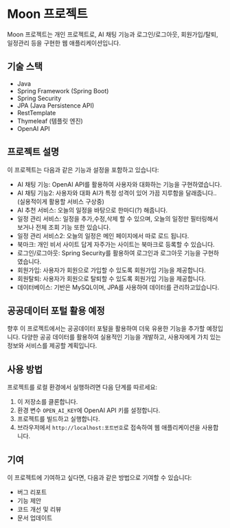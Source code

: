 # Moon 프로젝트

Moon 프로젝트는 개인 프로젝트로, AI 채팅 기능과 로그인/로그아웃, 회원가입/탈퇴, 일정관리 등을 구현한 웹 애플리케이션입니다.

## 기술 스택

- Java
- Spring Framework (Spring Boot)
- Spring Security
- JPA (Java Persistence API)
- RestTemplate
- Thymeleaf (템플릿 엔진)
- OpenAI API

## 프로젝트 설명

이 프로젝트는 다음과 같은 기능과 설정을 포함하고 있습니다:

- AI 채팅 기능: OpenAI API를 활용하여 사용자와 대화하는 기능을 구현하였습니다.
- AI 채팅 기능2: 사용자와 대화 AI가 특정 성격이 있어 가끔 지루함을 달래줍니다..(실용적이게 활용할 서비스 구상중)
- AI 추천 서비스: 오늘의 일정을 바탕으로 한마디(?) 해줍니다.
- 일정 관리 서비스: 일정을 추가,수정,삭제 할 수 있으며, 오늘의 일정만 필터링해서 보거나 전체 조회 기능 또한 있습니다.
- 일정 관리 서비스2: 오늘의 일정은 메인 페이지에서 따로 로드 됩니다.
- 북마크: 개인 비서 사이트 답게 자주가는 사이트는 북마크로 등록할 수 있습니다.
- 로그인/로그아웃: Spring Security를 활용하여 로그인과 로그아웃 기능을 구현하였습니다.
- 회원가입: 사용자가 회원으로 가입할 수 있도록 회원가입 기능을 제공합니다.
- 회원탈퇴: 사용자가 회원으로 탈퇴할 수 있도록 회원가입 기능을 제공합니다.
- 데이터베이스: 기반은 MySQL이며, JPA를 사용하여 데이터를 관리하고있습니다.

## 공공데이터 포털 활용 예정

향후 이 프로젝트에서는 공공데이터 포털을 활용하여 더욱 유용한 기능을 추가할 예정입니다. 다양한 공공 데이터를 활용하여 실용적인 기능을 개발하고, 사용자에게 가치 있는 정보와 서비스를 제공할 계획입니다.

## 사용 방법

프로젝트를 로컬 환경에서 실행하려면 다음 단계를 따르세요:

1. 이 저장소를 클론합니다.
2. 환경 변수 `OPEN_AI_KEY`에 OpenAI API 키를 설정합니다.
3. 프로젝트를 빌드하고 실행합니다.
4. 브라우저에서 `http://localhost:포트번호`로 접속하여 웹 애플리케이션을 사용합니다.

## 기여

이 프로젝트에 기여하고 싶다면, 다음과 같은 방법으로 기여할 수 있습니다:

- 버그 리포트
- 기능 제안
- 코드 개선 및 리뷰
- 문서 업데이트





